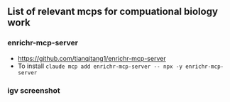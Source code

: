 ## List of relevant mcps for compuational biology work
### enrichr-mcp-server
- https://github.com/tianqitang1/enrichr-mcp-server
- To install `claude mcp add enrichr-mcp-server -- npx -y enrichr-mcp-server`

### igv screenshot